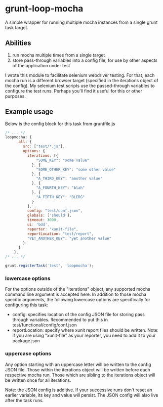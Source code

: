 # grunt-loop-mocha

A simple wrapper for running multiple mocha instances from a single grunt task target.

## Abilities

1. run mocha multiple times from a single target
2. store pass-through variables into a config file, for use by other aspects of the application under test

I wrote this module to facilitate selenium webdriver testing. For that, each mocha run is a different browser target (specified in the iterations object of the config). My selenium test scripts 
use the passed-through variables to configure the test runs. Perhaps you'll find it useful for this or other purposes.

## Example usage

Below is the config block for this task from gruntfile.js

```javascript
/* ... */
loopmocha: {
      all: {
        src: ["test/*.js"],
        options: {
          iterations: [{
              "SOME_KEY": "some value"
            }, {
              "SOME_OTHER_KEY": "some other value"
            }, {
              "A_THIRD_KEY": "another value"
            }, {
              "A_FOURTH_KEY": "blah"
            }, {
              "A_FIFTH_KEY": "BLERG"
            }
          ],
          config: "test/conf.json",
          globals: ['should'],
          timeout: 3000,
          ui: 'bdd',
          reporter: "xunit-file",
          reportLocation: "test/report",
          "YET_ANOTHER_KEY": "yet another value"
        }
      }
    },
/* ... */

grunt.registerTask('test', 'loopmocha');
```

### lowercase options

For the options outside of the "iterations" object, any supported mocha command line argument is accepted here. In addition to those mocha specific arguments, the following lowercase options are specifically for configuring this task:

* config: specifies location of the config JSON file for storing pass through variables. Recommended to put this in test/functional/config/conf.json
* reportLocation: specify where xunit report files should be written. Note: if you are using "xunit-file" as your reporter, you need to add it to your package.json

### uppercase options

Any option starting with an uppercase letter will be written to the config JSON file. Those within the iterations object will be written before each respective mocha run. Those which are sibling to the iterations object will be written once for all iterations. 

Note: the JSON config is additive. If your successive runs don't reset an earlier variable, its key and value will persist. The JSON config will also live after the task runs. 